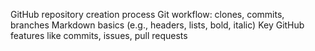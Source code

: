 GitHub repository creation process
Git workflow: clones, commits, branches
Markdown basics (e.g., headers, lists, bold, italic)
Key GitHub features like commits, issues, pull requests
